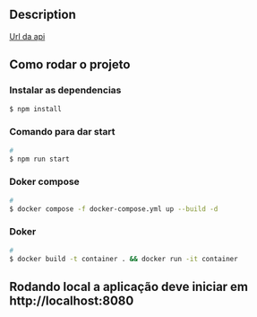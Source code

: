 
## Description

[Url da api]([https://github.com/nestjs/nest](https://contactmanagernest-tuhdlnbc.b4a.run/))

## Como rodar o projeto

### Instalar as dependencias

```bash
$ npm install
```

### Comando para dar start

```bash
# 
$ npm run start
```

### Doker compose

```bash
# 
$ docker compose -f docker-compose.yml up --build -d
```

### Doker

```bash
# 
$ docker build -t container . && docker run -it container
```

## Rodando local a aplicação deve iniciar em http://localhost:8080
